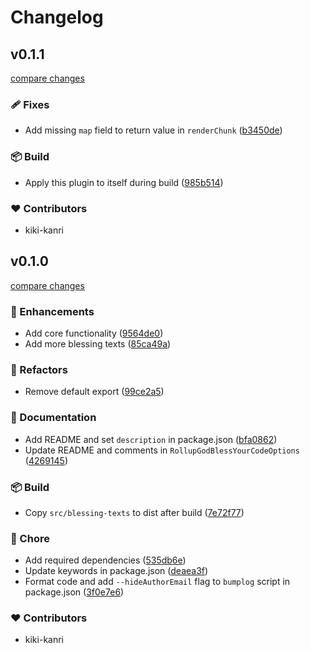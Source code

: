 # Changelog

## v0.1.1

[compare changes](https://github.com/kiki-kanri/rollup-plugin-god-bless-your-code/compare/v0.1.0...v0.1.1)

### 🩹 Fixes

- Add missing `map` field to return value in `renderChunk` ([b3450de](https://github.com/kiki-kanri/rollup-plugin-god-bless-your-code/commit/b3450de))

### 📦 Build

- Apply this plugin to itself during build ([985b514](https://github.com/kiki-kanri/rollup-plugin-god-bless-your-code/commit/985b514))

### ❤️ Contributors

- kiki-kanri

## v0.1.0

[compare changes](https://github.com/kikiutils/node-types/compare/662e280...v0.1.0)

### 🚀 Enhancements

- Add core functionality ([9564de0](https://github.com/kiki-kanri/rollup-plugin-god-bless-your-code/commit/9564de0))
- Add more blessing texts ([85ca49a](https://github.com/kiki-kanri/rollup-plugin-god-bless-your-code/commit/85ca49a))

### 💅 Refactors

- Remove default export ([99ce2a5](https://github.com/kiki-kanri/rollup-plugin-god-bless-your-code/commit/99ce2a5))

### 📖 Documentation

- Add README and set `description` in package.json ([bfa0862](https://github.com/kiki-kanri/rollup-plugin-god-bless-your-code/commit/bfa0862))
- Update README and comments in `RollupGodBlessYourCodeOptions` ([4269145](https://github.com/kiki-kanri/rollup-plugin-god-bless-your-code/commit/4269145))

### 📦 Build

- Copy `src/blessing-texts` to dist after build ([7e72f77](https://github.com/kiki-kanri/rollup-plugin-god-bless-your-code/commit/7e72f77))

### 🏡 Chore

- Add required dependencies ([535db6e](https://github.com/kiki-kanri/rollup-plugin-god-bless-your-code/commit/535db6e))
- Update keywords in package.json ([deaea3f](https://github.com/kiki-kanri/rollup-plugin-god-bless-your-code/commit/deaea3f))
- Format code and add `--hideAuthorEmail` flag to `bumplog` script in package.json ([3f0e7e6](https://github.com/kiki-kanri/rollup-plugin-god-bless-your-code/commit/3f0e7e6))

### ❤️ Contributors

- kiki-kanri
